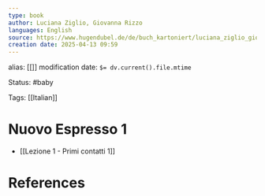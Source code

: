 ```yaml
---
type: book
author: Luciana Ziglio, Giovanna Rizzo
languages: English
source: https://www.hugendubel.de/de/buch_kartoniert/luciana_ziglio_giovanna_rizzo-nuovo_espresso_1_medienpaket-45059481-produkt-details.html?adcode=020R40H31N10F&gad_source=1&gbraid=0AAAAADi36RABwavODInhPhxAOOG5t5blt&gclid=CjwKCAjwwe2_BhBEEiwAM1I7sZmcL8t-OvVX9nevXbocdTSr4XE_MHVh2_fw2WLFGYEB-PhaC7IEjxoCpzIQAvD_BwE
creation date: 2025-04-13 09:59
---
```

alias: [[]]
modification date: `$= dv.current().file.mtime`

Status: #baby 

Tags: [[Italian]]

# Nuovo Espresso 1

- [[Lezione 1 - Primi contatti 1]]

















# References